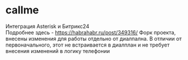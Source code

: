 # callme
Интеграция Asterisk и Битрикс24  
Подробнее здесь - https://habrahabr.ru/post/349316/
Форк проекта, внесены изменения для работы отдельно от диалпална. В отличии от первоначального, этот 
не встраивается в диалплан и не требует внесения изменений в логику телефонии

